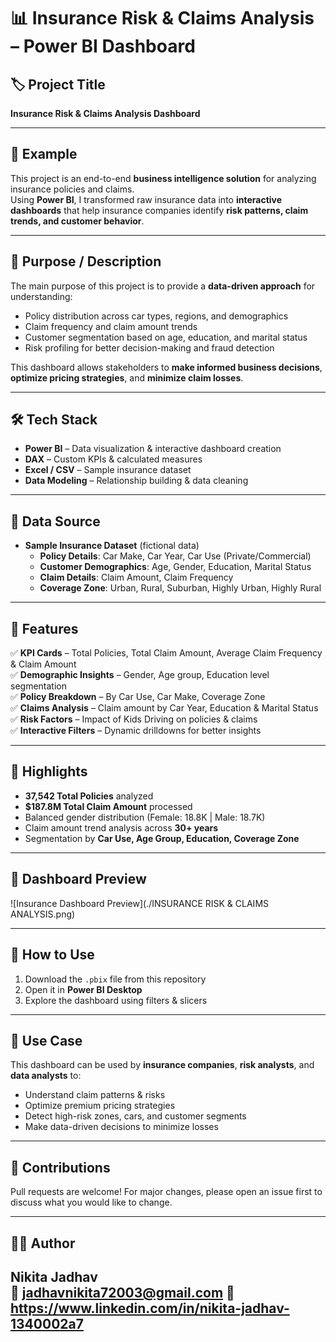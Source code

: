 # 📊 Insurance Risk & Claims Analysis – Power BI Dashboard  

## 🏷 Project Title  
**Insurance Risk & Claims Analysis Dashboard**  

---

## 📝 Example  
This project is an end-to-end **business intelligence solution** for analyzing insurance policies and claims.  
Using **Power BI**, I transformed raw insurance data into **interactive dashboards** that help insurance companies identify **risk patterns, claim trends, and customer behavior**.

---

## 🎯 Purpose / Description  
The main purpose of this project is to provide a **data-driven approach** for understanding:  
- Policy distribution across car types, regions, and demographics  
- Claim frequency and claim amount trends  
- Customer segmentation based on age, education, and marital status  
- Risk profiling for better decision-making and fraud detection  

This dashboard allows stakeholders to **make informed business decisions**, **optimize pricing strategies**, and **minimize claim losses**.

---

## 🛠 Tech Stack  
- **Power BI** – Data visualization & interactive dashboard creation  
- **DAX** – Custom KPIs & calculated measures  
- **Excel / CSV** – Sample insurance dataset  
- **Data Modeling** – Relationship building & data cleaning  

---

## 📂 Data Source  
- **Sample Insurance Dataset** (fictional data)  
  - **Policy Details**: Car Make, Car Year, Car Use (Private/Commercial)  
  - **Customer Demographics**: Age, Gender, Education, Marital Status  
  - **Claim Details**: Claim Amount, Claim Frequency  
  - **Coverage Zone**: Urban, Rural, Suburban, Highly Urban, Highly Rural  

---

## 🌟 Features  
✅ **KPI Cards** – Total Policies, Total Claim Amount, Average Claim Frequency & Claim Amount  
✅ **Demographic Insights** – Gender, Age group, Education level segmentation  
✅ **Policy Breakdown** – By Car Use, Car Make, Coverage Zone  
✅ **Claims Analysis** – Claim amount by Car Year, Education & Marital Status  
✅ **Risk Factors** – Impact of Kids Driving on policies & claims  
✅ **Interactive Filters** – Dynamic drilldowns for better insights  

---

## 🔑 Highlights  
- **37,542 Total Policies** analyzed  
- **$187.8M Total Claim Amount** processed  
- Balanced gender distribution (Female: 18.8K | Male: 18.7K)  
- Claim amount trend analysis across **30+ years**  
- Segmentation by **Car Use, Age Group, Education, Coverage Zone**  

---

## 📸 Dashboard Preview  
![Insurance Dashboard Preview](./INSURANCE RISK & CLAIMS ANALYSIS.png)

---

## 🚀 How to Use  
1. Download the `.pbix` file from this repository  
2. Open it in **Power BI Desktop**  
3. Explore the dashboard using filters & slicers  

---

## 📌 Use Case  
This dashboard can be used by **insurance companies**, **risk analysts**, and **data analysts** to:  
- Understand claim patterns & risks  
- Optimize premium pricing strategies  
- Detect high-risk zones, cars, and customer segments  
- Make data-driven decisions to minimize losses  

---

## 🤝 Contributions  
Pull requests are welcome! For major changes, please open an issue first to discuss what you would like to change.

---

## 🧑‍💻 Author  
**Nikita Jadhav**  
📧 jadhavnikita72003@gmail.com 
🔗 https://www.linkedin.com/in/nikita-jadhav-1340002a7
---
